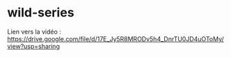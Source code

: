 # wild-series

Lien vers la vidéo : https://drive.google.com/file/d/17E_Jy5R8MRODv5h4_DnrTU0JD4uOToMy/view?usp=sharing
